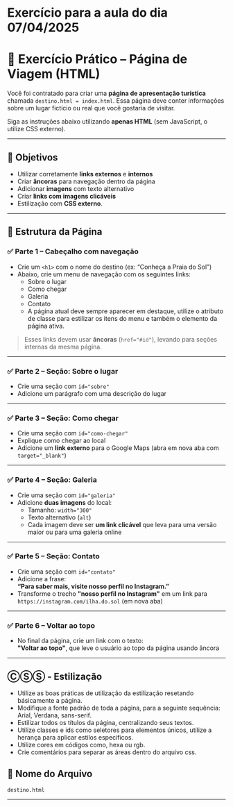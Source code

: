 # Exercício para a aula do dia 07/04/2025

# 🧠 Exercício Prático – Página de Viagem (HTML)

Você foi contratado para criar uma **página de apresentação turística** chamada `destino.html = index.html`. Essa página deve conter informações sobre um lugar fictício ou real que você gostaria de visitar.

Siga as instruções abaixo utilizando **apenas HTML** (sem JavaScript, o utilize CSS externo).

---
 
## 🎯 Objetivos

- Utilizar corretamente **links externos** e **internos**  
- Criar **âncoras** para navegação dentro da página  
- Adicionar **imagens** com texto alternativo  
- Criar **links com imagens clicáveis**
- Estilização com **CSS externo**.

---

## 📌 Estrutura da Página

### ✅ Parte 1 – Cabeçalho com navegação

- Crie um `<h1>` com o nome do destino (ex: “Conheça a Praia do Sol”)
- Abaixo, crie um menu de navegação com os seguintes links:
  - Sobre o lugar
  - Como chegar
  - Galeria
  - Contato
  - A página atual deve sempre aparecer em destaque, utilize o atributo de classe para estilizar os itens do menu e também o elemento da página ativa.

> Esses links devem usar **âncoras** (`href="#id"`), levando para seções internas da mesma página.

---

### ✅ Parte 2 – Seção: Sobre o lugar

- Crie uma seção com `id="sobre"`  
- Adicione um parágrafo com uma descrição do lugar

---

### ✅ Parte 3 – Seção: Como chegar

- Crie uma seção com `id="como-chegar"`  
- Explique como chegar ao local  
- Adicione um **link externo** para o Google Maps (abra em nova aba com `target="_blank"`)

---

### ✅ Parte 4 – Seção: Galeria

- Crie uma seção com `id="galeria"`  
- Adicione **duas imagens** do local:
  - Tamanho: `width="300"`  
  - Texto alternativo (`alt`)  
  - Cada imagem deve ser **um link clicável** que leva para uma versão maior ou para uma galeria online

---

### ✅ Parte 5 – Seção: Contato

- Crie uma seção com `id="contato"`  
- Adicione a frase:  
  **“Para saber mais, visite nosso perfil no Instagram.”**  
- Transforme o trecho **"nosso perfil no Instagram"** em um link para `https://instagram.com/ilha.do.sol` (em nova aba)

---

### ✅ Parte 6 – Voltar ao topo

- No final da página, crie um link com o texto:  
  **"Voltar ao topo"**, que leve o usuário ao topo da página usando âncora

---

## ⒸⓈⓈ - Estilização

- Utilize as boas práticas de utilização da estilização resetando básicamente a página.
- Modifique a fonte padrão de toda a página, para a seguinte sequência: Arial, Verdana, sans-serif.
- Estilizar todos os títulos da página, centralizando seus textos.
- Utilize classes e ids como seletores para elementos únicos, utilize a herança para aplicar estilos especificos.
- Utilize cores  em códigos como, hexa ou rgb.
- Crie comentários para separar as áreas dentro do arquivo css.


## 💾 Nome do Arquivo

`destino.html`

---